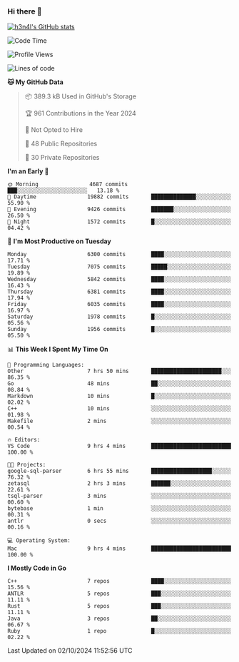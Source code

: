 ### Hi there 👋

[![h3n4l's GitHub stats](https://github-readme-stats.vercel.app/api?username=h3n4l&count_private=true&show_icons=true&theme=radical)](https://github.com/h3n4l/github-readme-stats)

<!--START_SECTION:waka-->
![Code Time](http://img.shields.io/badge/Code%20Time-1%2C953%20hrs%2022%20mins-blue)

![Profile Views](http://img.shields.io/badge/Profile%20Views-8-blue)

![Lines of code](https://img.shields.io/badge/From%20Hello%20World%20I%27ve%20Written-13.2%20million%20lines%20of%20code-blue)

**🐱 My GitHub Data** 

> 📦 389.3 kB Used in GitHub's Storage 
 > 
> 🏆 961 Contributions in the Year 2024
 > 
> 🚫 Not Opted to Hire
 > 
> 📜 48 Public Repositories 
 > 
> 🔑 30 Private Repositories 
 > 
**I'm an Early 🐤** 

```text
🌞 Morning                4687 commits        ███░░░░░░░░░░░░░░░░░░░░░░   13.18 % 
🌆 Daytime                19882 commits       ██████████████░░░░░░░░░░░   55.90 % 
🌃 Evening                9426 commits        ███████░░░░░░░░░░░░░░░░░░   26.50 % 
🌙 Night                  1572 commits        █░░░░░░░░░░░░░░░░░░░░░░░░   04.42 % 
```
📅 **I'm Most Productive on Tuesday** 

```text
Monday                   6300 commits        ████░░░░░░░░░░░░░░░░░░░░░   17.71 % 
Tuesday                  7075 commits        █████░░░░░░░░░░░░░░░░░░░░   19.89 % 
Wednesday                5842 commits        ████░░░░░░░░░░░░░░░░░░░░░   16.43 % 
Thursday                 6381 commits        ████░░░░░░░░░░░░░░░░░░░░░   17.94 % 
Friday                   6035 commits        ████░░░░░░░░░░░░░░░░░░░░░   16.97 % 
Saturday                 1978 commits        █░░░░░░░░░░░░░░░░░░░░░░░░   05.56 % 
Sunday                   1956 commits        █░░░░░░░░░░░░░░░░░░░░░░░░   05.50 % 
```


📊 **This Week I Spent My Time On** 

```text
💬 Programming Languages: 
Other                    7 hrs 50 mins       ██████████████████████░░░   86.35 % 
Go                       48 mins             ██░░░░░░░░░░░░░░░░░░░░░░░   08.84 % 
Markdown                 10 mins             █░░░░░░░░░░░░░░░░░░░░░░░░   02.02 % 
C++                      10 mins             ░░░░░░░░░░░░░░░░░░░░░░░░░   01.98 % 
Makefile                 2 mins              ░░░░░░░░░░░░░░░░░░░░░░░░░   00.54 % 

🔥 Editors: 
VS Code                  9 hrs 4 mins        █████████████████████████   100.00 % 

🐱‍💻 Projects: 
google-sql-parser        6 hrs 55 mins       ███████████████████░░░░░░   76.32 % 
zetasql                  2 hrs 3 mins        ██████░░░░░░░░░░░░░░░░░░░   22.61 % 
tsql-parser              3 mins              ░░░░░░░░░░░░░░░░░░░░░░░░░   00.60 % 
bytebase                 1 min               ░░░░░░░░░░░░░░░░░░░░░░░░░   00.31 % 
antlr                    0 secs              ░░░░░░░░░░░░░░░░░░░░░░░░░   00.16 % 

💻 Operating System: 
Mac                      9 hrs 4 mins        █████████████████████████   100.00 % 
```

**I Mostly Code in Go** 

```text
C++                      7 repos             ████░░░░░░░░░░░░░░░░░░░░░   15.56 % 
ANTLR                    5 repos             ███░░░░░░░░░░░░░░░░░░░░░░   11.11 % 
Rust                     5 repos             ███░░░░░░░░░░░░░░░░░░░░░░   11.11 % 
Java                     3 repos             ██░░░░░░░░░░░░░░░░░░░░░░░   06.67 % 
Ruby                     1 repo              █░░░░░░░░░░░░░░░░░░░░░░░░   02.22 % 
```




 Last Updated on 02/10/2024 11:52:56 UTC
<!--END_SECTION:waka-->

